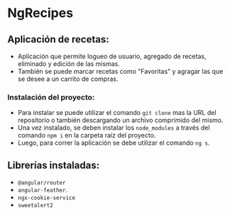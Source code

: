 # NgRecipes

## Aplicación de recetas:

- Aplicación que permite logueo de usuario, agregado de recetas, eliminado y edición de las mismas.
- También se puede marcar recetas como "Favoritas" y agragar las que se desee a un carrito de compras.

### Instalación del proyecto:

- Para instalar se puede utilizar el comando `git clone` mas la URL del repositorio o también descargando un archivo comprimido del mismo.
- Una vez instalado, se deben instalar los `node_modules` a través del comando `npm i` en la carpeta raíz del proyecto.
- Luego, para correr la aplicación se debe utilizar el comando `ng s`.

## Librerías instaladas:
- `@angular/router`
- `angular-feather`.
- `ngx-cookie-service`
- `sweetalert2`

